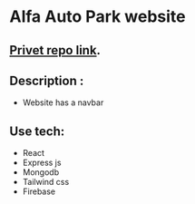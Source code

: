 # Alfa Auto Park website

## [Privet repo link](https://github.com/facebook/create-react-app).

## Description :
- Website has a navbar





## Use tech:
- React
- Express js
- Mongodb
- Tailwind css
- Firebase